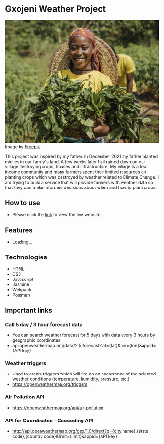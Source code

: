 # Gxojeni Weather Project
![A smiling black woman with an orange does and yellow shirt holding a basket with crops. In the background is a farm with someone working.](./images/countryside-woman-holding-plant-leaves.jpg)
Image by [Freepik](https://www.freepik.com/free-photo/countryside-woman-holding-plant-leaves_11290645.htm#query=black%20farmer&position=0&from_view=search&track=robertav1_2_sidr")

This project was inspired by my father. In December 2021 my father planted mielies in our family's land. A few weeks later hail rained down on our village destroying crops, houses and infrastructure. My village is a low income community and many farmers spent their limited resources on planting crops which was destroyed by weather related to Climate Change. I am trying to build a service that will provide farmers with weather data so that they can make informed decisions about when and how to plant crops.

## How to use
- Please click the [link](https://kanyisa-ntombini.github.io/gxojeni/) to view the live website. 

## Features
- Loading...

## Technologies
- HTML
- CSS
- Javascript
- Jasmine
- Webpack
- Postman

## Important links

### Call 5 day / 3 hour forecast data
- You can search weather forecast for 5 days with data every 3 hours by geographic coordinates.
- api.openweathermap.org/data/2.5/forecast?lat={lat}&lon={lon}&appid={API key}

### Weather triggers
- Used to create triggers which will fire on an occurrence of the selected weather conditions (temperature, humidity, pressure, etc.)
- https://openweathermap.org/triggers

### Air Pollution API
- https://openweathermap.org/api/air-pollution

### API for Coordinates - Geocoding API
- http://api.openweathermap.org/geo/1.0/direct?q={city name},{state code},{country code}&limit={limit}&appid={API key}